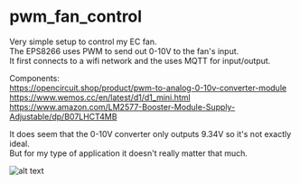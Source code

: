 # pwm_fan_control

Very simple setup to control my EC fan.  
The EPS8266 uses PWM to send out 0-10V to the fan's input.  
It first connects to a wifi network and the uses MQTT for input/output.  
  
Components:  
https://opencircuit.shop/product/pwm-to-analog-0-10v-converter-module  
https://www.wemos.cc/en/latest/d1/d1_mini.html  
https://www.amazon.com/LM2577-Booster-Module-Supply-Adjustable/dp/B07LHCT4MB  
  
It does seem that the 0-10V converter only outputs 9.34V so it's not exactly ideal.  
But for my type of application it doesn't really matter that much.  

![alt text](https://github.com/BartLamboo/pwn_fan_control/blob/main/overview.png?raw=true)
